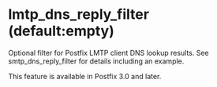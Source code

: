 # lmtp_dns_reply_filter (default:empty) 

 Optional filter for Postfix LMTP client DNS lookup results.
See smtp_dns_reply_filter for details including an example.  

 This feature is available in Postfix 3.0 and later. 


